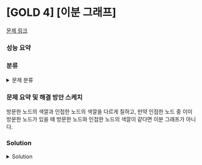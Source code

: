 # [GOLD 4] [이분 그래프]

[문제 링크](https://www.acmicpc.net/problem/1707) 

### 성능 요약

### 분류

<details><summary>문제 분류</summary> 

[그래프]

</details>

### 문제 요약 및 해결 방안 스케치

방문한 노드의 색깔과 인접한 노드의 색깔을 다르게 칠하고, 만약 인접한 노드 중 이미 방문한 노드가 있을 때 방문한 노드와 인접한 노드의 색깔이 같다면 이분 그래프가 아니다. 

### Solution

<details><summary>Solution</summary> 

[Source Code]

</details>
